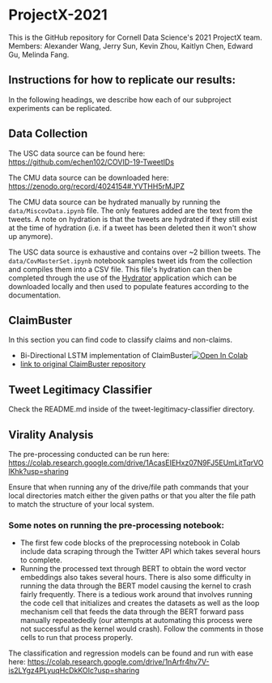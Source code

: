 # ProjectX-2021
This is the GitHub repository for Cornell Data Science's 2021 ProjectX team. Members: Alexander Wang, Jerry Sun, Kevin Zhou, Kaitlyn Chen, Edward Gu, Melinda Fang.

## Instructions for how to replicate our results:
In the following headings, we describe how each of our subproject experiments can be replicated.

## Data Collection
The USC data source can be found here: https://github.com/echen102/COVID-19-TweetIDs 

The CMU data source can be downloaded here: https://zenodo.org/record/4024154#.YVTHH5rMJPZ

The CMU data source can be hydrated manually by running the `data/MiscovData.ipynb` file. The only features added are the text from the tweets. A note on hydration is that the tweets are hydrated if they still exist at the time of hydration (i.e. if a tweet has been deleted then it won't show up anymore). 

The USC data source is exhaustive and contains over ~2 billion tweets. The `data/CovMasterSet.ipynb` notebook samples tweet ids from the collection and compiles them into a CSV file. This file's hydration can then be completed through the use of the [Hydrator](https://github.com/DocNow/hydrator) application which can be downloaded locally and then used to populate features according to the documentation.

## ClaimBuster
In this section you can find code to classify claims and non-claims.
- Bi-Directional LSTM implementation of ClaimBuster<a href="https://colab.research.google.com/drive/1wNmkwNExu641akHIvOtkOVTMEbDrdmdo"><img src="https://colab.research.google.com/assets/colab-badge.svg" alt="Open In Colab"/></a>
- <a href="https://github.com/idirlab/claimspotter">link to original ClaimBuster repository</a>

## Tweet Legitimacy Classifier
Check the README.md inside of the tweet-legitimacy-classifier directory.

## Virality Analysis
The pre-processing conducted can be run here: https://colab.research.google.com/drive/1AcasEIEHxz07N9FJ5EUmLitTqrVOlKhk?usp=sharing 

Ensure that when running any of the drive/file path commands that your local directories match either the given paths or that you alter the file path to match the structure of your local system. 

### Some notes on running the pre-processing notebook:
* The first few code blocks of the preprocessing notebook in Colab include data scraping through the Twitter API which takes several hours to complete. 
* Running the processed text through BERT to obtain the word vector embeddings also takes several hours. There is also some difficulty in running the data through the BERT model causing the kernel to crash fairly frequently. There is a tedious work around that involves running the code cell that initializes and creates the datasets as well as the loop mechanism cell that feeds the data through the BERT forward pass manually repeatededly (our attempts at automating this process were not successful as the kernel would crash). Follow the comments in those cells to run that process properly.

The classification and regression models can be found and run with ease here: https://colab.research.google.com/drive/1nArfr4hv7V-is2LYgz4PLyuqHcDkKOIc?usp=sharing
